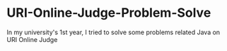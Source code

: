 # URI-Online-Judge-Problem-Solve
In my university's 1st year, I tried to solve some problems related Java on URI Online Judge

